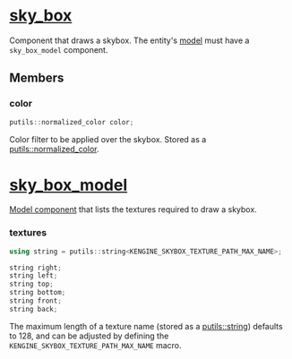 # [sky_box](sky_box.hpp)

Component that draws a skybox. The entity's [model](../../instance/) must have a `sky_box_model` component.

## Members

### color

```cpp
putils::normalized_color color;
```

Color filter to be applied over the skybox. Stored as a [putils::normalized_color](https://github.com/phisko/putils/blob/master/putils/color.md).

# [sky_box_model](sky_box.hpp)

[Model component](../../instance/) that lists the textures required to draw a skybox.

### textures

```cpp
using string = putils::string<KENGINE_SKYBOX_TEXTURE_PATH_MAX_NAME>;

string right;
string left;
string top;
string bottom;
string front;
string back;
```

The maximum length of a texture name (stored as a [putils::string](https://github.com/phisko/putils/blob/master/putils/string.md)) defaults to 128, and can be adjusted by defining the `KENGINE_SKYBOX_TEXTURE_PATH_MAX_NAME` macro.